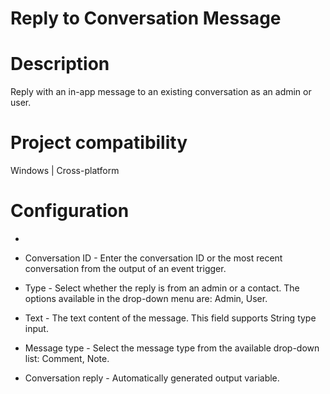 ﻿# Reply to Conversation Message

# Description

Reply with an in-app message to an existing conversation as an admin or user.

# Project compatibility

Windows | Cross-platform

# Configuration

* 
* Conversation ID - Enter the conversation ID or the most recent conversation from the output of an event trigger.
* Type - Select whether the reply is from an admin or a contact. The options available in the drop-down menu are: Admin, User.
* Text - The text content of the message. This field supports String type input.







* Message type - Select the message type from the available drop-down list: Comment, Note.



* Conversation reply - Automatically generated output variable.

